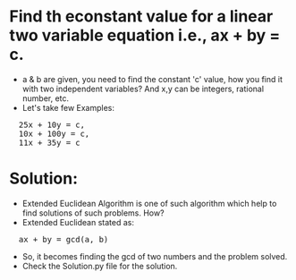 # Find th econstant value for a linear two variable equation i.e., ax + by = c.

- a & b are given, you need to find the constant 'c' value, how you find it with two independent variables? And x,y can be integers, rational number, etc.
- Let's take few Examples:
<pre>
  25x + 10y = c,
  10x + 100y = c,
  11x + 35y = c
</pre>

# Solution:

- Extended Euclidean Algorithm is one of such algorithm which help to find solutions of such problems. How?
- Extended Euclidean stated as: 
<pre>
  ax + by = gcd(a, b)
</pre>
- So, it becomes finding the gcd of two numbers and the problem solved.
- Check the Solution.py file for the solution.

